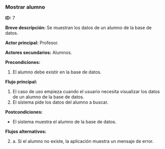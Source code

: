 ### Mostrar alumno

**ID:** 7

**Breve descripción:** Se muestran los datos de un alumno de la base de datos.

**Actor principal:** Profesor.

**Actores secundarios:** Alumnos.

**Precondiciones:**

1. El alumno debe existir en la base de datos.

**Flujo principal:**

1. El caso de uso empieza cuando el usuario necesita visualizar los datos de un alumno de la base de datos.
2. El sistema pide los datos del alumno a buscar.

**Postcondiciones:**

* El sistema muestra el alumno de la base de datos.

**Flujos alternativos:**

2. a. Si el alumno no existe, la aplicación muestra un mensaje de error.
